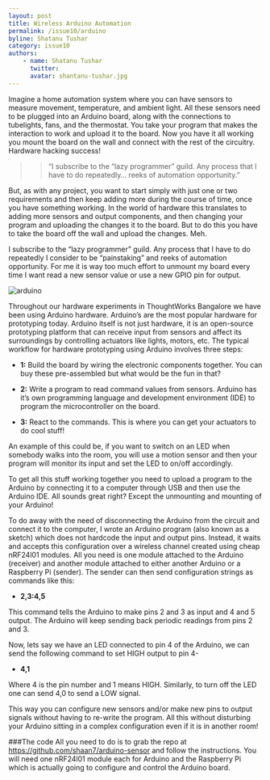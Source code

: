 ```yaml
---
layout: post
title: Wireless Arduino Automation
permalink: /issue10/arduino
byline: Shatanu Tushar
category: issue10
authors:
    - name: Shatanu Tushar
      twitter: 
      avatar: shantanu-tushar.jpg
---
```

Imagine a home automation system where you can have sensors to measure movement, temperature, and ambient light. All these sensors need to be plugged into an Arduino board, along with the connections to tubelights, fans, and the thermostat. You take your program that makes the interaction to work and upload it to the board. Now you have it all working you mount the board on the wall and connect with the rest of the circuitry. Hardware hacking success!

>> “I subscribe to the “lazy programmer” guild. Any process that I have to do repeatedly… reeks of automation opportunity.”

But, as with any project, you want to start simply with just one or two requirements and then keep adding more during the course of time, once you have something working. In the world of hardware this translates to adding more sensors and output components, and then changing your program and uploading the changes it to the board. But to do this you have to take the board off the wall and upload the changes. Meh. 

I subscribe to the “lazy programmer” guild. Any process that I have to do repeatedly I consider to be “painstaking” and reeks of automation opportunity. For me it is way too much effort to unmount my board every time I want read a new sensor value or use a new GPIO pin for output. 

![arduino](/p2/images/arduino.jpg)

Throughout our hardware experiments in ThoughtWorks Bangalore we have been using Arduino hardware. Arduino’s are the most popular hardware for prototyping today. Arduino itself is not just hardware, it is an open-source prototyping platform that can receive input from sensors and affect its surroundings by controlling actuators like lights, motors, etc. The typical workflow for hardware prototyping using Arduino involves three steps: 

- **1:** Build the board by wiring the electronic components together. You can buy these pre-assembled but what would be the fun in that?

- **2:** Write a program to read command values from sensors. Arduino has it’s own programming language and development environment (IDE) to program the microcontroller on the board.

- **3:** React to the commands. This is where you can get your actuators to do cool stuff! 

An example of this could be, if you want to switch on an LED when somebody walks into the room, you will use a motion sensor and then your program will monitor its input and set the LED to on/off accordingly.

To get all this stuff working together you need to upload a program to the Arduino by connecting it to a computer through USB and then use the Arduino IDE. All sounds great right? Except the unmounting and mounting of your Arduino!

To do away with the need of disconnecting the Arduino from the circuit and connect it to the computer, I wrote an Arduino program (also known as a sketch) which does not hardcode the input and output pins. Instead, it waits and accepts this configuration over a wireless channel created using cheap nRF24l01 modules. All you need is one module attached to the Arduino (receiver) and another module attached to either another Arduino or a Raspberry Pi (sender). The sender can then send configuration strings as commands like this:

- **2,3:4,5**

This command tells the Arduino to make pins 2 and 3 as input and 4 and 5 output. The Arduino will keep sending back periodic readings from pins 2 and 3.

Now, lets say we have an LED connected to pin 4 of the Arduino, we can send the following command to set HIGH output to pin 4-

- **4,1**

Where 4 is the pin number and 1 means HIGH. Similarly, to turn off the LED one can send 4,0 to send a LOW signal.

This way you can configure new sensors and/or make new pins to output signals without having to re-write the program. All this without disturbing your Arduino sitting in a complex configuration even if it is in another room!

###The code
All you need to do is to grab the repo at https://github.com/shaan7/arduino-sensor and follow the instructions. You will need one nRF24l01 module each for Arduino and the Raspberry Pi which is actually going to configure and control the Arduino board.